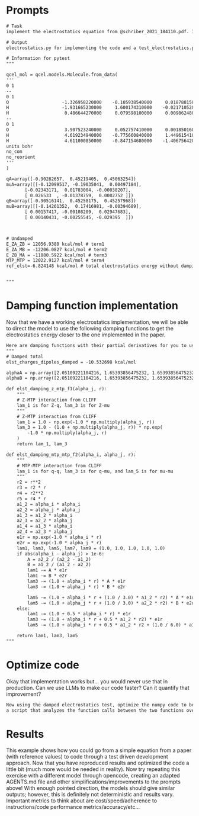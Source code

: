 # Prompts
```txt
# Task
implement the electrostatics equation from @schriber_2021_184110.pdf. Implement the equation using numpy and qcelemental. Use a test driven development approach to implement the correct code to match an electrostatics energy for the given system below of -6.824148 kcal/mol. When implementing each term, explicitly write a comment that matches the latex format of the equation in the paper to help with organization/debugging. Note all usage of qA should be qA_electronic = qA - ZA and qB_electronic = qB - ZB.

# Output
electrostatics.py for implementing the code and a test_electrostatics.py file for running a pytest. Execute pytest to test each term to know which terms are correct and which ones need corrected.

# Information for pytest
"""

qcel_mol = qcel.models.Molecule.from_data(
'''
0 1
--
0 1
O                    -1.326958220000    -0.105938540000     0.018788150000
H                    -1.931665230000     1.600174310000    -0.021710520000
H                     0.486644270000     0.079598100000     0.009862480000
--
0 1
O                     3.907523240000     0.052757410000     0.001850160000
H                     4.619234940000    -0.775660840000     1.449615410000
H                     4.611000850000    -0.847154680000    -1.406756420000
units bohr
no_com
no_reorient
'''
)

qA=array([-0.90282657,  0.45219405,  0.45063254])
muA=array([[-0.12099517, -0.19035041,  0.00497184],
       [-0.02343171,  0.01783004, -0.00038207],
       [ 0.026533  , -0.01378759,  0.0002752 ]])
qB=array([-0.90516141,  0.45258175,  0.45257968])
muB=array([[-0.14261352,  0.17416981, -0.00394689],
       [ 0.00157417, -0.00108209,  0.02947683],
       [ 0.00140431, -0.00255545, -0.029395  ]])



# Undamped
E_ZA_ZB = 12056.9380 kcal/mol # term1
E_ZA_MB = -12206.0827 kcal/mol # term2
E_ZB_MA = -11880.5922 kcal/mol # term3
MTP_MTP = 12022.9127 kcal/mol # term4
ref_elst=-6.824148 kcal/mol # total electrostatics energy without damping functions (f_1=1 and f_2=1)


"""
```

# Damping function implementation
Now that we have a working electrostatics implementation, we will be able to direct the model to use the following damping functions to get the electrostatics energy closer to the one implemented in the paper.

```txt
Here are damping functions with their partial derivatives for you to use. Copy the electrostatics equation and add another function for damped electrostatics. Use the alpha_A and alpha_B values for the damping parameters alpha_i and alpha_j in the pytest for water dimer.
"""
# Damped total
elst_charges_dipoles_damped = -10.532698 kcal/mol

alphaA = np.array([2.05109221104216, 1.65393856475232, 1.65393856475232])
alphaB = np.array([2.05109221104216, 1.65393856475232, 1.65393856475232])

def elst_damping_z_mtp_f1(alpha_j, r):
    """
    # Z-MTP interaction from CLIFF
    lam_1 is for Z-q, lam_3 is for Z-mu
    """
    # Z-MTP interaction from CLIFF
    lam_1 = 1.0 - np.exp(-1.0 * np.multiply(alpha_j, r))
    lam_3 = 1.0 - (1.0 + np.multiply(alpha_j, r)) * np.exp(
        -1.0 * np.multiply(alpha_j, r)
    )
    return lam_1, lam_3

def elst_damping_mtp_mtp_f2(alpha_i, alpha_j, r):
    """
    # MTP-MTP interaction from CLIFF
    lam_1 is for q-q, lam_3 is for q-mu, and lam_5 is for mu-mu
    """
    r2 = r**2
    r3 = r2 * r
    r4 = r2**2
    r5 = r4 * r
    a1_2 = alpha_i * alpha_i
    a2_2 = alpha_j * alpha_j
    a1_3 = a1_2 * alpha_i
    a2_3 = a2_2 * alpha_j
    a1_4 = a1_3 * alpha_i
    a2_4 = a2_3 * alpha_j
    e1r = np.exp(-1.0 * alpha_i * r)
    e2r = np.exp(-1.0 * alpha_j * r)
    lam1, lam3, lam5, lam7, lam9 = (1.0, 1.0, 1.0, 1.0, 1.0)
    if abs(alpha_i - alpha_j) > 1e-6:
        A = a2_2 / (a2_2 - a1_2)
        B = a1_2 / (a1_2 - a2_2)
        lam1 -= A * e1r
        lam1 -= B * e2r
        lam3 -= (1.0 + alpha_i * r) * A * e1r
        lam3 -= (1.0 + alpha_j * r) * B * e2r

        lam5 -= (1.0 + alpha_i * r + (1.0 / 3.0) * a1_2 * r2) * A * e1r
        lam5 -= (1.0 + alpha_j * r + (1.0 / 3.0) * a2_2 * r2) * B * e2r
    else:
        lam1 -= (1.0 + 0.5 * alpha_i * r) * e1r
        lam3 -= (1.0 + alpha_i * r + 0.5 * a1_2 * r2) * e1r
        lam5 -= (1.0 + alpha_i * r + 0.5 * a1_2 * r2 + (1.0 / 6.0) * a1_3 * r3) * e1r

    return lam1, lam3, lam5
"""
```

# Optimize code
Okay that implementation works but... you would never use that in production. Can we use LLMs to make our code faster? Can it quantify that improvement?
```txt
Now using the damped electrostatics test, optimize the numpy code to be vectorized and more efficient but still get the correct results. Write a pytest for this optimized version and write
a script that analyzes the function calls between the two functions over an average of 10 runs with results on a bar plot.
```

# Results
This example shows how you could go from a simple equation from a paper (with reference values) to code through a test driven development approach. Now that you have reproduced results and optimized the code a little bit (much more would be needed in reality). Now try repeating this exercise with a different model through opencode, creating an adapted AGENTS.md file and other simplifications/improvements to the prompts above! With enough pointed direction, the models should give similar outputs; however, this is definitely not deterministic and results vary. Important metrics to think about are cost/speed/adherence to instructions/code performance metrics/accuracy/etc...